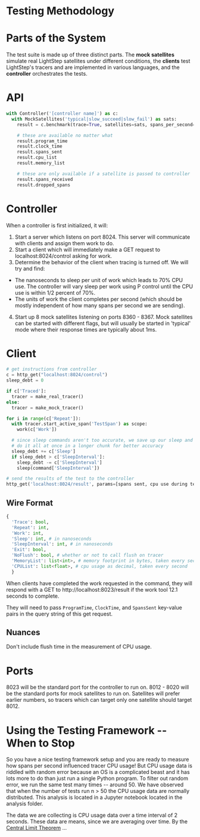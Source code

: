 # Testing Methodology

# Parts of the System
The test suite is made up of three distinct parts. The **mock satellites** simulate real LightStep satellites under different conditions, the **clients** test LightStep's tracers and are implemented in various languages, and the **controller** orchestrates the tests.

# API

```python
with Controller('[controller name]') as c:
  with MockSatellites('typical|slow_succeed|slow_fail') as sats:
    result = c.benchmark(trace=True, satellites=sats, spans_per_second=100)

    # these are available no matter what
    result.program_time
    result.clock_time
    result.spans_sent
    result.cpu_list
    result.memory_list

    # these are only available if a satellite is passed to controller
    result.spans_received
    result.dropped_spans
```

# Controller

When a controller is first initialized, it will:

 1. Start a server which listens on port 8024. This server will communicate with clients and assign them work to do.
 2. Start a client which will immediately make a GET request to localhost:8024/control asking for work.
 3. Determine the behavior of the client when tracing is turned off. We will try and find:
   - The nanoseconds to sleep per unit of work which leads to 70% CPU use. The controller will vary sleep per work using P control until the CPU use is within 1/2 percent of 70%.
   - The units of work the client completes per second (which should be mostly independent of how many spans per second we are sending).
 4. Start up 8 mock satellites listening on ports 8360 - 8367. Mock satellites can be started with different flags, but will usually be started in 'typical' mode where their response times are typically about 1ms.

# Client

```python
# get instructions from controller
c = http_get("localhost:8024/control")
sleep_debt = 0

if c['Traced']:
  tracer = make_real_tracer()
else:
  tracer = make_mock_tracer()

for i in range(c['Repeat']):
  with tracer.start_active_span('TestSpan') as scope:
    work(c['Work'])

  # since sleep commands aren't too accurate, we save up our sleep and
  # do it all at once in a longer chunk for better accuracy
  sleep_debt += c['Sleep']
  if sleep_debt > c['SleepInterval']:
    sleep_debt -= c['SleepInterval']
    sleep(command['SleepInterval'])

# send the results of the test to the controller
http_get('localhost:8024/result', params=[spans sent, cpu use during test, test time, etc...])
```

## Wire Format


```python
{
  'Trace': bool,
  'Repeat': int,
  'Work': int,
  'Sleep': int, # in nanoseconds
  'SleepInterval': int, # in nanoseconds
  'Exit': bool,
  'NoFlush': bool, # whether or not to call flush on tracer
  'MemoryList': list<int>, # memory footprint in bytes, taken every second
  'CPUList': list<float>, # cpu usage as decimal, taken every second
  }
```

When clients have completed the work requested in the command, they will respond with a GET to http://localhost:8023/result if the work tool 12.1 seconds to complete.

They will need to pass `ProgramTime`, `ClockTime`, and `SpansSent` key-value pairs in the query string of this get request.

## Nuances

Don't include flush time in the measurement of CPU usage.

# Ports
8023 will be the standard port for the controller to run on.
8012 - 8020 will be the standard ports for mock satellites to run on. Satellites will prefer earlier numbers, so tracers which can target only one satellite should target 8012.



# Using the Testing Framework -- When to Stop

So you have a nice testing framework setup and you are ready to measure how spans per second influenced tracer CPU usage! But CPU usage data is riddled with random error because an OS is a complicated beast and it has lots more to do than just run a single Python program. To filter out random error, we run the same test many times -- around 50. We have observed that when the number of tests run n > 50 the CPU usage data are normally distributed. This analysis is located in a Jupyter notebook located in the analysis folder.  

The data we are collecting is CPU usage data over a time interval of 2 seconds. These data are means, since we are averaging over time. By the [Central Limit Theorem]() ...
